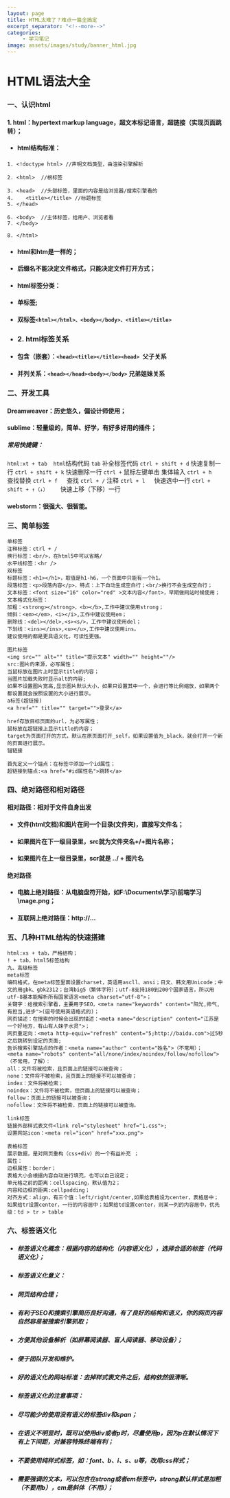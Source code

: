 ```yaml
---
layout: page
title: HTML太难了？难点一篇全搞定
excerpt_separator: "<!--more-->"
categories:
     - 学习笔记
image: assets/images/study/banner_html.jpg
---
```


# HTML语法大全
### 一、认识html
#### 1. html：hypertext markup language，超文本标记语言，超链接（实现页面跳转）；
+ #### html结构标准：

```
1. <!doctype html> //声明文档类型，由渲染引擎解析

2. <html>  //根标签

3. <head>  //头部标签，里面的内容是给浏览器/搜索引擎看的
4.    <title></title> //标题标签
5. </head>

6. <body>  //主体标签，给用户、浏览者看
7. </body>

8. </html>
```

+ #### html和htm是一样的；
+ #### 后缀名不能决定文件格式，只能决定文件打开方式；
+ #### html标签分类：
+ #### 单标签<!doctype html>;
+ #### 双标签`<html></html>、<body></body>、<title></title>`
+ ### 2.  html标签关系
+ #### 包含（嵌套）：`<head><title></title><head> `父子关系
+ #### 并列关系：`<head></head><body></body>` 兄弟姐妹关系

### 二、开发工具
#### Dreamweaver：历史悠久，偏设计师使用；
#### sublime：轻量级的，简单、好学，有好多好用的插件；
##### 常用快捷键：
`html:xt + tab	html`结构代码
`tab`	补全标签代码
`ctrl + shift + d`	快速复制一行
`ctrl + shift + k`	快速删除一行
`ctrl +` 鼠标左键单击	集体输入
`ctrl + h	`查找替换
`ctrl + f	`查找
`ctrl + /`	注释
`ctrl + l	`快速选中一行
`ctrl + shift + ↑（↓）	`快速上移（下移）一行

#### webstorm：很强大、很智能。

### 三、简单标签
```
单标签
注释标签：ctrl + /
换行标签：<br/>，在html5中可以省略/
水平线标签：<hr />
双标签
标题标签：<h1></h1>，取值是h1-h6，一个页面中只能有一个h1。
段落标签：<p>段落内容</p>，特点：上下自动生成空白行；<br/>换行不会生成空白行；
文本标签：<font size="16" color="red" >文本内容</font>，早期做网站时候使用；
文本格式化标签：
加粗：<strong></strong>，<b></b>,工作中建议使用strong；
倾斜：<em></em>，<i></i>,工作中建议使用em；
删除线：<del></del>,<s><s/>，工作中建议使用del；
下划线：<ins></ins>,<u></u>,工作中建议使用ins。
建议使用的都是更具语义化，可读性更强。
```

```
图片标签
<img src="" alt="" title="提示文本" width="" height=""/>
src:图片的来源，必写属性；
当鼠标放在图片上时显示title的内容；
当图片加载失败时显示alt的内容;
如果不设置图片宽高,显示图片默认大小，如果只设置其中一个，会进行等比例缩放，如果两个都设置就会按照设置的大小进行展示。
a标签(超链接)
<a href="" title="" target="">登录</a>

href存放目标页面的url，为必写属性；
鼠标放在超链接上显示title的内容；
target为页面打开的方式，默认在原页面打开_self，如果设置值为_black，就会打开一个新的页面进行展示。
锚链接

首先定义一个锚点：在标签中添加一个id属性；
超链接到锚点:<a href="#id属性名">跳转</a>
```
### 四、绝对路径和相对路径
 #### 相对路径：相对于文件自身出发
+ #### 文件(html文档)和图片在同一个目录(文件夹)，直接写文件名；
+ #### 如果图片在下一级目录里，src就为文件夹名+/+图片名称；
+ #### 如果图片在上一级目录里，scr就是 ../ + 图片名
 #### 绝对路径
+ #### 电脑上绝对路径：从电脑盘符开始，如F:\Documents\学习\前端学习\mage.png；
+ #### 互联网上绝对路径：http://... 
### 五、几种HTML结构的快速搭建
```html:xt + tab，过渡结构；
html:xs + tab，严格结构；
! + tab，html5标签结构
九、高级标签
meta标签
编码格式，在meta标签里面设置charset，英语用ascll、ansi；日文、韩文用Unicode；中文的用gbk、gbk2312；台湾big5（繁体字符）；utf-8支持180到200个国家语言，所以用utf-8基本能解析所有国家语言<meta charset="utf-8">；
关键字：给搜索引擎看，主要用于SEO，<meta name="keywords" content="阳光,帅气,有担当,进步">(逗号使用英语格式的)；
网页描述：在搜索的时候会出现的描述：<meta name="description" content="江苏是一个好地方，有山有人妹子水灵">；
网页重定向：<meta http-equiv="refresh" content="5;http://baidu.com">过5秒之后跳转到设定的页面;
告诉搜索引擎站点的作者：<meta name="author" content="姓名">（不常用）；
<meta name="robots" content="all/none/index/noindex/follow/nofollow">（不常用，了解）：
all：文件将被检索，且页面上的链接可以被查询；
none：文件将不被检索，且页面上的链接不可以被查询；
index：文件将被检索；
noindex：文件将不被检索，但页面上的链接可以被查询；
follow：页面上的链接可以被查询；
nofollow：文件将不被检索，页面上的链接可以被查询。
```
```
link标签
链接外部样式表文件<link rel="stylesheet" href="1.css">;
设置网站icon：<meta rel="icon" href="xxx.png">
```
```
表格标签
展示数据，是对网页重构（css+div）的一个有益补充 ；
属性：
边框属性：border；
表格大小会根据内容自动进行填充，也可以自己设定；
单元格之前的距离：cellspacing，默认值为2；
内容和边框的距离:cellpadding；
对齐方式：align，有三个值：left/right/center,如果给表格设为center，表格居中；如果给tr设置center，一行的内容居中；如果给td设置center，则某一列的内容居中，优先级：td > tr > table
```
### 六、标签语义化
+ ##### 标签语义化概念：根据内容的结构化（内容语义化），选择合适的标签（代码语义化）；
+ ##### 标签语义化意义：
+ ##### 网页结构合理；
+ ##### 有利于SEO和搜索引擎简历良好沟通，有了良好的结构和语义，你的网页内容自然容易被搜索引擎抓取；
+ ##### 方便其他设备解析（如屏幕阅读器、盲人阅读器、移动设备）；
+ ##### 便于团队开发和维护。
+ ##### 好的语义化的网站标准：去掉样式表文件之后，结构依然很清晰。
+ ##### 标签语义化的注意事项：

+ ##### 尽可能少的使用没有语义的标签div和span；
+ ##### 在语义不明显时，既可以使用div或者p时，尽量使用p，因为p在默认情况下有上下间距，对兼容特殊终端有利；
+ ##### 不要使用纯样式标签，如：font、b、i、s、u等，改用css样式；
+ ##### 需要强调的文本，可以包含在strong或者em标签中，strong默认样式是加粗（不要用b），em是斜体（不用i）；
